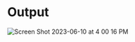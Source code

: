 # Output

![Screen Shot 2023-06-10 at 4 00 16 PM](https://github.com/juancampa/tracing-field-filtering-repro/assets/1410520/48430bd7-4488-41b5-9b30-621f4d098895)
